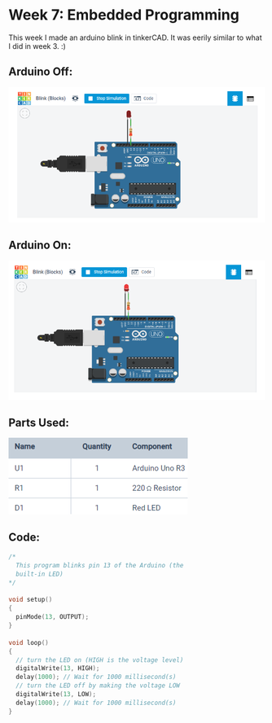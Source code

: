 # Week 7: Embedded Programming

This week I made an arduino blink in tinkerCAD. It was eerily similar to what I did in week 3. :)

## Arduino Off:

![arduinoblink_off](arduinoblink_off.PNG)

## Arduino On:

![arduinoblink_on](arduinoblink_on.PNG)

## Parts Used:

![arduinoblink_parts](arduinoblink_parts.PNG)

## Code:

``` C
/*
  This program blinks pin 13 of the Arduino (the
  built-in LED)
*/

void setup()
{
  pinMode(13, OUTPUT);
}

void loop()
{
  // turn the LED on (HIGH is the voltage level)
  digitalWrite(13, HIGH);
  delay(1000); // Wait for 1000 millisecond(s)
  // turn the LED off by making the voltage LOW
  digitalWrite(13, LOW);
  delay(1000); // Wait for 1000 millisecond(s)
}
```
